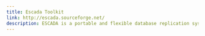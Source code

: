 ```yaml
---
title: Escada Toolkit
link: http://escada.sourceforge.net/
description: ESCADA is a portable and flexible database replication system supporting Apache Derby, PostgreSQL, and MySQL RDBMs.
---
```

